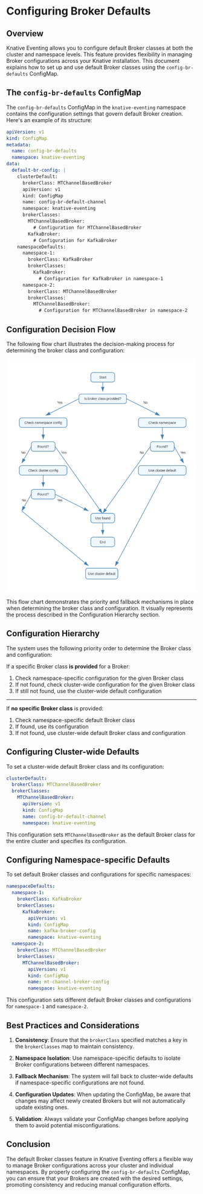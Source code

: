 # Configuring Broker Defaults

## Overview

Knative Eventing allows you to configure default Broker classes at both the cluster and namespace levels. This feature provides flexibility in managing Broker configurations across your Knative installation. This document explains how to set up and use default Broker classes using the `config-br-defaults` ConfigMap.

## The `config-br-defaults` ConfigMap

The `config-br-defaults` ConfigMap in the `knative-eventing` namespace contains the configuration settings that govern default Broker creation. Here's an example of its structure:

```yaml
apiVersion: v1
kind: ConfigMap
metadata:
  name: config-br-defaults
  namespace: knative-eventing
data:
  default-br-config: |
    clusterDefault:
      brokerClass: MTChannelBasedBroker
      apiVersion: v1
      kind: ConfigMap
      name: config-br-default-channel
      namespace: knative-eventing
      brokerClasses:
        MTChannelBasedBroker:
          # Configuration for MTChannelBasedBroker
        KafkaBroker:
          # Configuration for KafkaBroker
    namespaceDefaults:
      namespace-1:
        brokerClass: KafkaBroker
        brokerClasses:
          KafkaBroker:
            # Configuration for KafkaBroker in namespace-1
      namespace-2:
        brokerClass: MTChannelBasedBroker
        brokerClasses:
          MTChannelBasedBroker:
            # Configuration for MTChannelBasedBroker in namespace-2
```



## Configuration Decision Flow

The following flow chart illustrates the decision-making process for determining the broker class and configuration:

![Configuration Decision Flow](images/default-hierarchy-flowchart.png)

This flow chart demonstrates the priority and fallback mechanisms in place when determining the broker class and configuration. It visually represents the process described in the Configuration Hierarchy section.


## Configuration Hierarchy

The system uses the following priority order to determine the Broker class and configuration:

If a specific Broker class **is provided** for a Broker:

   1. Check namespace-specific configuration for the given Broker class
   2. If not found, check cluster-wide configuration for the given Broker class
   3. If still not found, use the cluster-wide default configuration

---
If **no specific Broker class** is provided:

   1. Check namespace-specific default Broker class
   2. If found, use its configuration
   3. If not found, use cluster-wide default Broker class and configuration

## Configuring Cluster-wide Defaults

To set a cluster-wide default Broker class and its configuration:

```yaml
clusterDefault:
  brokerClass: MTChannelBasedBroker
  brokerClasses:
    MTChannelBasedBroker:
      apiVersion: v1
      kind: ConfigMap
      name: config-br-default-channel
      namespace: knative-eventing
```

This configuration sets `MTChannelBasedBroker` as the default Broker class for the entire cluster and specifies its configuration.

## Configuring Namespace-specific Defaults

To set default Broker classes and configurations for specific namespaces:

```yaml
namespaceDefaults:
  namespace-1:
    brokerClass: KafkaBroker
    brokerClasses:
      KafkaBroker:
        apiVersion: v1
        kind: ConfigMap
        name: kafka-broker-config
        namespace: knative-eventing
  namespace-2:
    brokerClass: MTChannelBasedBroker
    brokerClasses:
      MTChannelBasedBroker:
        apiVersion: v1
        kind: ConfigMap
        name: mt-channel-broker-config
        namespace: knative-eventing
```

This configuration sets different default Broker classes and configurations for `namespace-1` and `namespace-2`.

## Best Practices and Considerations

1. **Consistency**: Ensure that the `brokerClass` specified matches a key in the `brokerClasses` map to maintain consistency.

2. **Namespace Isolation**: Use namespace-specific defaults to isolate Broker configurations between different namespaces.

3. **Fallback Mechanism**: The system will fall back to cluster-wide defaults if namespace-specific configurations are not found.

4. **Configuration Updates**: When updating the ConfigMap, be aware that changes may affect newly created Brokers but will not automatically update existing ones.

5. **Validation**: Always validate your ConfigMap changes before applying them to avoid potential misconfigurations.

## Conclusion

The default Broker classes feature in Knative Eventing offers a flexible way to manage Broker configurations across your cluster and individual namespaces. By properly configuring the `config-br-defaults` ConfigMap, you can ensure that your Brokers are created with the desired settings, promoting consistency and reducing manual configuration efforts.